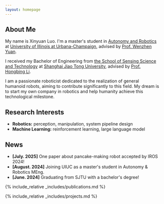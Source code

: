```yaml
---
layout: homepage
---
```


## About Me

My name is Xinyuan Luo. I'm a master's student in [Autonomy and Robotics](https://autonomy.illinois.edu/meng) at [University of Illinois at Urbana-Champaign](https://illinois.edu), advised by [Prof. Wenzhen Yuan](https://cs.illinois.edu/about/people/all-faculty/yuanwz).

I received my Bachelor of Engineering from [the School of Sensing Science and Technology](https://ssse.sjtu.edu.cn) at [Shanghai Jiao Tong University](https://en.sjtu.edu.cn), advised by [Prof. Hongbing Li](http://www.ie.sjtu.edu.cn/Data/View/266). 

I am a passionate roboticist dedicated to the realization of general humanoid robots, aiming to contribute significantly to this field. My dream is to start my own company in robotics and help humanity achieve this technological milestone.

## Research Interests

- **Robotics:** perception, manipulation, system pipeline design
- **Machine Learning:** reinforcement learning, large language model

## News

- **[July. 2025]** One paper about pancake-making robot accepted by IROS 2024!
- **[August. 2024]** Joining UIUC as a master's student in Autonomy & Robotics MEng.
- **[June. 2024]** Graduating from SJTU with a bachelor's degree!

{% include_relative _includes/publications.md %}

{% include_relative _includes/projects.md %}
